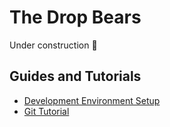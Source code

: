 # The Drop Bears

<!-- Add Text introducing the team and potentially an up to date logo/picture of the team -->
<!-- I wonder if we have a GIF with the red eyes or something from any of our old vlogs -->
<!-- Add links to our socials/Website -->
<!-- Add Table of contents linking to our competition code -->

<!-- Add links pointing to robotpy and its demos -->
<!-- Add links to up to date guides by the team-->

Under construction :construction:

## Guides and Tutorials

- [Development Environment Setup](../guides/development_environment_setup.md)
- [Git Tutorial](https://github.com/thedropbears/git-tutorial)
